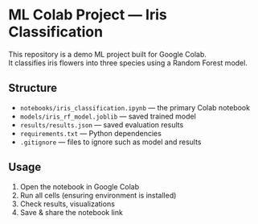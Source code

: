 # ML Colab Project — Iris Classification

This repository is a demo ML project built for Google Colab.  
It classifies iris flowers into three species using a Random Forest model.

## Structure

- `notebooks/iris_classification.ipynb` — the primary Colab notebook  
- `models/iris_rf_model.joblib` — saved trained model  
- `results/results.json` — saved evaluation results  
- `requirements.txt` — Python dependencies  
- `.gitignore` — files to ignore such as model and results  

## Usage

1. Open the notebook in Google Colab  
2. Run all cells (ensuring environment is installed)  
3. Check results, visualizations  
4. Save & share the notebook link  
